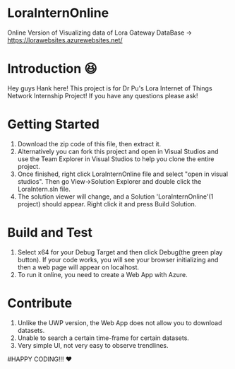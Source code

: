 # LoraInternOnline
Online Version of Visualizing data of Lora Gateway DataBase -> https://lorawebsites.azurewebsites.net/

# Introduction :laughing:
Hey guys Hank here! This project is for Dr Pu's Lora Internet of Things Network Internship Project! If you have any questions please ask!

# Getting Started
1. Download the zip code of this file, then extract it.
1. Alternatively you can fork this project and open in Visual Studios and use the Team Explorer in Visual Studios to help you clone the entire project.
2. Once finished, right click LoraInternOnline file and select "open in visual studios". Then go View->Solution Explorer and double click the LoraIntern.sln file.
3. The solution viewer will change, and a Solution 'LoraInternOnline'(1 project) should appear. Right click it and press Build Solution.

# Build and Test
1. Select x64 for your Debug Target and then click Debug(the green play button). If your code works, you will see your browser initializing and then a web page will appear on localhost.
2. To run it online, you need to create a Web App with Azure.

# Contribute
1. Unlike the UWP version, the Web App does not allow you to download datasets.
2. Unable to search a certain time-frame for certain datasets.
3. Very simple UI, not very easy to observe trendlines.

#HAPPY CODING!!! :heart:
